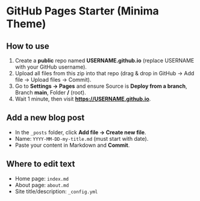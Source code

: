 # GitHub Pages Starter (Minima Theme)

## How to use
1) Create a **public** repo named **USERNAME.github.io** (replace USERNAME with your GitHub username).
2) Upload all files from this zip into that repo (drag & drop in GitHub → Add file → Upload files → Commit).
3) Go to **Settings → Pages** and ensure Source is **Deploy from a branch**, Branch **main**, Folder **/** (root).
4) Wait 1 minute, then visit **https://USERNAME.github.io**.

## Add a new blog post
- In the `_posts` folder, click **Add file → Create new file**.
- Name: `YYYY-MM-DD-my-title.md` (must start with date).
- Paste your content in Markdown and **Commit**.

## Where to edit text
- Home page: `index.md`
- About page: `about.md`
- Site title/description: `_config.yml`